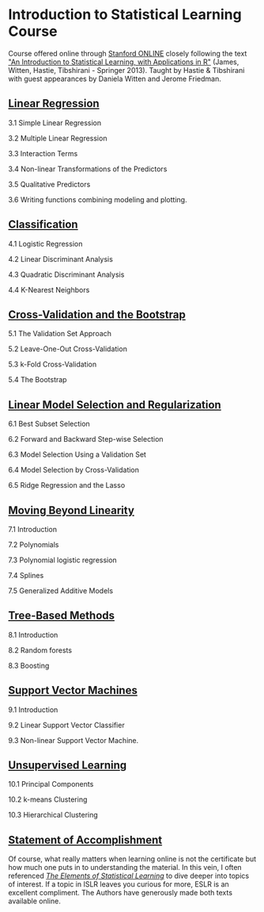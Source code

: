 # Introduction to Statistical Learning Course

Course offered online through [Stanford ONLINE](https://lagunita.stanford.edu/courses/HumanitiesSciences/StatLearning/Winter2016/about) closely following the text ["An Introduction to Statistical Learning, with Applications in R"](http://www-bcf.usc.edu/~gareth/ISL/) (James, Witten, Hastie, Tibshirani - Springer 2013). Taught by Hastie & Tibshirani with guest appearances by Daniela Witten and Jerome Friedman.


## [Linear Regression](https://justinmshea.github.io/StatisticalLearning/articles/03-LinearRegression.html)

3.1 Simple Linear Regression 

3.2 Multiple Linear Regression

3.3 Interaction Terms

3.4 Non-linear Transformations of the Predictors

3.5 Qualitative Predictors

3.6 Writing functions combining modeling and plotting.

## [Classification](https://justinmshea.github.io/StatisticalLearning/articles/04-Classification.html)

4.1 Logistic Regression 

4.2 Linear Discriminant Analysis

4.3 Quadratic Discriminant Analysis

4.4 K-Nearest Neighbors


## [Cross-Validation and the Bootstrap](https://justinmshea.github.io/StatisticalLearning/articles/05-CV-Resampling-Methods.html)

5.1 The Validation Set Approach

5.2 Leave-One-Out Cross-Validation   

5.3 k-Fold Cross-Validation

5.4 The Bootstrap


## [Linear Model Selection and Regularization](https://justinmshea.github.io/StatisticalLearning/articles/06-Model-Selection.html)

6.1 Best Subset Selection 

6.2 Forward and Backward Step-wise Selection  

6.3 Model Selection Using a Validation Set

6.4 Model Selection by Cross-Validation

6.5 Ridge Regression and the Lasso

## [Moving Beyond Linearity](https://justinmshea.github.io/StatisticalLearning/articles/07-Nonlinear.html)

7.1 Introduction

7.2 Polynomials

7.3 Polynomial logistic regression

7.4 Splines

7.5 Generalized Additive Models

## [Tree-Based Methods](https://justinmshea.github.io/StatisticalLearning/articles/08-Trees.html)

8.1 Introduction

8.2 Random forests

8.3 Boosting

## [Support Vector Machines](https://justinmshea.github.io/StatisticalLearning/articles/09-SVM.html)

9.1 Introduction

9.2 Linear Support Vector Classifier

9.3 Non-linear Support Vector Machine.

## [Unsupervised Learning](https://justinmshea.github.io/StatisticalLearning/articles/10-Unsupervised.html)

10.1 Principal Components

10.2 k-means Clustering

10.3 Hierarchical Clustering


## [Statement of Accomplishment](https://github.com/JustinMShea/Statistical-Learning/blob/master/ISLR-Statement-of-Accomplishment.pdf)

Of course, what really matters when learning online is not the certificate but how much one puts in to understanding the material. In this vein, I often referenced _[The Elements of Statistical Learning](http://web.stanford.edu/~hastie/ElemStatLearn/)_ to dive deeper into topics of interest. If a topic in ISLR leaves you curious for more, ESLR is an excellent compliment. The Authors have generously made both texts available online.


